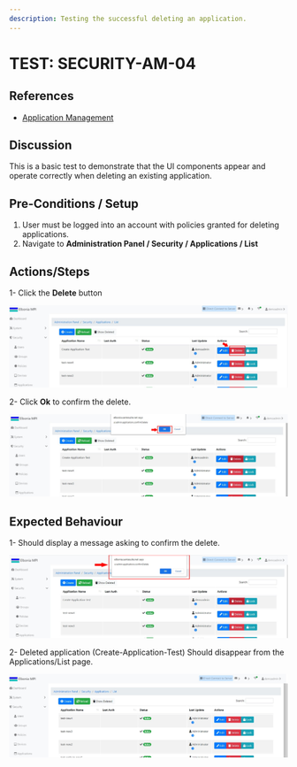 ```yaml
---
description: Testing the successful deleting an application.
---
```


# TEST: SECURITY-AM-04

## References

* [Application Management](broken-reference)

## Discussion

This is a basic test to demonstrate that the UI components appear and operate correctly when deleting an existing application.

## Pre-Conditions / Setup

1. User must be logged into an account with policies granted for deleting applications.
2. Navigate to **Administration Panel / Security / Applications / List**



## Actions/Steps

1- Click the **Delete** button

![](<../../../../../../../.gitbook/assets/14 (1).jpg>)

2- Click  **Ok** to confirm the delete.

![](<../../../../../../../.gitbook/assets/16 (1).jpg>)

## Expected Behaviour

1- Should display a message asking to confirm the delete.

![](<../../../../../../../.gitbook/assets/15 (2).jpg>)

2- Deleted application (Create-Application-Test) Should disappear from the Applications/List page.

![](<../../../../../../../.gitbook/assets/17 (1).jpg>)
